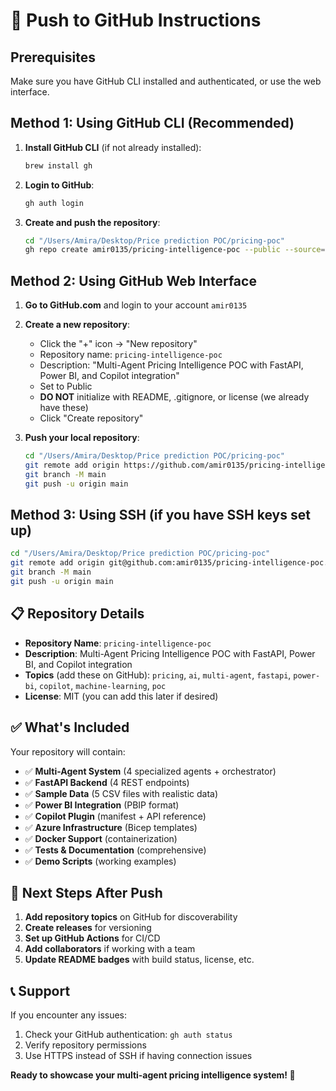 # 🚀 Push to GitHub Instructions

## Prerequisites
Make sure you have GitHub CLI installed and authenticated, or use the web interface.

## Method 1: Using GitHub CLI (Recommended)

1. **Install GitHub CLI** (if not already installed):
   ```bash
   brew install gh
   ```

2. **Login to GitHub**:
   ```bash
   gh auth login
   ```

3. **Create and push the repository**:
   ```bash
   cd "/Users/Amira/Desktop/Price prediction POC/pricing-poc"
   gh repo create amir0135/pricing-intelligence-poc --public --source=. --remote=origin --push
   ```

## Method 2: Using GitHub Web Interface

1. **Go to GitHub.com** and login to your account `amir0135`

2. **Create a new repository**:
   - Click the "+" icon → "New repository"
   - Repository name: `pricing-intelligence-poc`
   - Description: "Multi-Agent Pricing Intelligence POC with FastAPI, Power BI, and Copilot integration"
   - Set to Public
   - **DO NOT** initialize with README, .gitignore, or license (we already have these)
   - Click "Create repository"

3. **Push your local repository**:
   ```bash
   cd "/Users/Amira/Desktop/Price prediction POC/pricing-poc"
   git remote add origin https://github.com/amir0135/pricing-intelligence-poc.git
   git branch -M main
   git push -u origin main
   ```

## Method 3: Using SSH (if you have SSH keys set up)

```bash
cd "/Users/Amira/Desktop/Price prediction POC/pricing-poc"
git remote add origin git@github.com:amir0135/pricing-intelligence-poc.git
git branch -M main
git push -u origin main
```

## 📋 Repository Details

- **Repository Name**: `pricing-intelligence-poc`
- **Description**: Multi-Agent Pricing Intelligence POC with FastAPI, Power BI, and Copilot integration
- **Topics** (add these on GitHub): `pricing`, `ai`, `multi-agent`, `fastapi`, `power-bi`, `copilot`, `machine-learning`, `poc`
- **License**: MIT (you can add this later if desired)

## ✅ What's Included

Your repository will contain:
- ✅ **Multi-Agent System** (4 specialized agents + orchestrator)
- ✅ **FastAPI Backend** (4 REST endpoints)
- ✅ **Sample Data** (5 CSV files with realistic data)
- ✅ **Power BI Integration** (PBIP format)
- ✅ **Copilot Plugin** (manifest + API reference)
- ✅ **Azure Infrastructure** (Bicep templates)
- ✅ **Docker Support** (containerization)
- ✅ **Tests & Documentation** (comprehensive)
- ✅ **Demo Scripts** (working examples)

## 🎯 Next Steps After Push

1. **Add repository topics** on GitHub for discoverability
2. **Create releases** for versioning
3. **Set up GitHub Actions** for CI/CD
4. **Add collaborators** if working with a team
5. **Update README badges** with build status, license, etc.

## 📞 Support

If you encounter any issues:
1. Check your GitHub authentication: `gh auth status`
2. Verify repository permissions
3. Use HTTPS instead of SSH if having connection issues

**Ready to showcase your multi-agent pricing intelligence system! 🎉**

